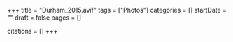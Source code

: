 +++
title = "Durham_2015.avif"
tags = ["Photos"]
categories = []
startDate = ""
draft = false
pages = []

citations = []
+++
